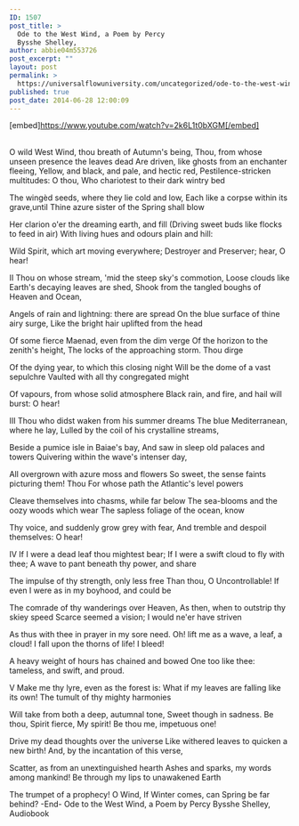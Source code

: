 ```yaml
---
ID: 1507
post_title: >
  Ode to the West Wind, a Poem by Percy
  Bysshe Shelley,
author: abbie04m553726
post_excerpt: ""
layout: post
permalink: >
  https://universalflowuniversity.com/uncategorized/ode-to-the-west-wind-a-poem-by-percy-bysshe-shelley/
published: true
post_date: 2014-06-28 12:00:09
---
```

[embed]https://www.youtube.com/watch?v=2k6L1t0bXGM[/embed]</br></br>
<p>O wild West Wind, thou breath of Autumn's being,
Thou, from whose unseen presence the leaves dead
Are driven, like ghosts from an enchanter fleeing,
Yellow, and black, and pale, and hectic red,
Pestilence-stricken multitudes: O thou,
Who chariotest to their dark wintry bed

The wingèd seeds, where they lie cold and low,
Each like a corpse within its grave,until
Thine azure sister of the Spring shall blow

Her clarion o'er the dreaming earth, and fill
(Driving sweet buds like flocks to feed in air)
With living hues and odours plain and hill:

Wild Spirit, which art moving everywhere;
Destroyer and Preserver; hear, O hear!
 
II
Thou on whose stream, 'mid the steep sky's commotion,
Loose clouds like Earth's decaying leaves are shed,
Shook from the tangled boughs of Heaven and Ocean,

Angels of rain and lightning: there are spread
On the blue surface of thine airy surge,
Like the bright hair uplifted from the head

Of some fierce Maenad, even from the dim verge
Of the horizon to the zenith's height,
The locks of the approaching storm. Thou dirge

Of the dying year, to which this closing night
Will be the dome of a vast sepulchre
Vaulted with all thy congregated might

Of vapours, from whose solid atmosphere
Black rain, and fire, and hail will burst: O hear!
 
III
Thou who didst waken from his summer dreams
The blue Mediterranean, where he lay,
Lulled by the coil of his crystalline streams,

Beside a pumice isle in Baiae's bay,
And saw in sleep old palaces and towers
Quivering within the wave's intenser day,

All overgrown with azure moss and flowers
So sweet, the sense faints picturing them! Thou
For whose path the Atlantic's level powers

Cleave themselves into chasms, while far below
The sea-blooms and the oozy woods which wear
The sapless foliage of the ocean, know

Thy voice, and suddenly grow grey with fear,
And tremble and despoil themselves: O hear!
 
IV
If I were a dead leaf thou mightest bear;
If I were a swift cloud to fly with thee;
A wave to pant beneath thy power, and share

The impulse of thy strength, only less free
Than thou, O Uncontrollable! If even
I were as in my boyhood, and could be

The comrade of thy wanderings over Heaven,
As then, when to outstrip thy skiey speed
Scarce seemed a vision; I would ne'er have striven

As thus with thee in prayer in my sore need.
Oh! lift me as a wave, a leaf, a cloud!
I fall upon the thorns of life! I bleed!

A heavy weight of hours has chained and bowed
One too like thee: tameless, and swift, and proud.
 
V
Make me thy lyre, even as the forest is:
What if my leaves are falling like its own!
The tumult of thy mighty harmonies

Will take from both a deep, autumnal tone,
Sweet though in sadness. Be thou, Spirit fierce,
My spirit! Be thou me, impetuous one!

Drive my dead thoughts over the universe
Like withered leaves to quicken a new birth!
And, by the incantation of this verse,

Scatter, as from an unextinguished hearth
Ashes and sparks, my words among mankind!
Be through my lips to unawakened Earth

The trumpet of a prophecy! O Wind,
If Winter comes, can Spring be far behind?
-End-
Ode to the West Wind, a Poem by Percy Bysshe Shelley, Audiobook</p>